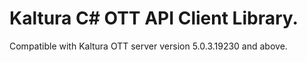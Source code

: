 # Kaltura C# OTT API Client Library.
Compatible with Kaltura OTT server version 5.0.3.19230 and above.
